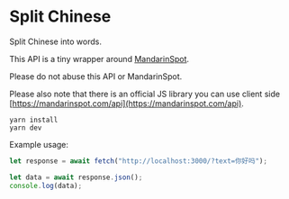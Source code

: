 # Split Chinese

Split Chinese into words.

This API is a tiny wrapper around [MandarinSpot](https://mandarinspot.com/annotate).

Please do not abuse this API or MandarinSpot.


Please also note that there is an official JS library you can use client side [https://mandarinspot.com/api](https://mandarinspot.com/api).


```shell
yarn install
yarn dev
```

Example usage:
```javascript
let response = await fetch("http://localhost:3000/?text=你好吗");

let data = await response.json();
console.log(data);
```